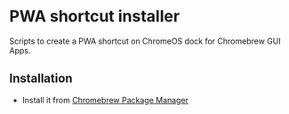 # PWA shortcut installer
Scripts to create a PWA shortcut on ChromeOS dock for Chromebrew GUI Apps.
## Installation
- Install it from [Chromebrew Package Manager](https://github.com/skycocker/chromebrew)
